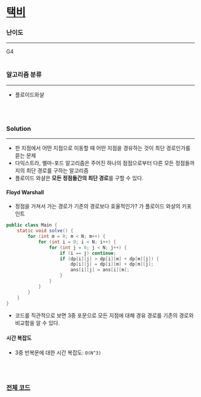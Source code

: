 # [택비](https://www.acmicpc.net/problem/1719)

### 난이도

***
G4
<br><br>

### 알고리즘 분류

***

* 플로이드와샬

<br><br>

### Solution

***

* 한 지점에서 어떤 지점으로 이동할 때 어떤 지점을 경유하는 것이 최단 경로인가를 묻는 문제
* 다익스트라, 벨마-포드 알고리즘은 주어진 하나의 점점으로부터 다른 모든 정점들까지의 최단 경로를 구하는 알고리즘
* 플로이드 와샬은 **모든 정점들간의 최단 경로**를 구할 수 있다.

#### Floyd Warshall

* 정점을 거쳐서 가는 경로가 기존의 경로보다 효울적인가? 가 플로이드 와샬의 키포인트

```java
public class Main {
    static void solve() {
        for (int m = 0; m < N; m++) {
            for (int i = 0; i < N; i++) {
                for (int j = 0; j < N; j++) {
                    if (i == j) continue;
                    if (dp[i][j] > dp[i][m] + dp[m][j]) {
                        dp[i][j] = dp[i][m] + dp[m][j];
                        ans[i][j] = ans[i][m];
                    }
                }
            }
        }
    }
}
```

* 코드를 직관적으로 보면 3중 포문으로 모든 지점에 대해 경유 경로를 기존의 경로와 비교함을 알 수 있다.

#### 시간 복잡도

* 3중 반복문에 대한 시간 복잡도: `O(N^3)`

<br><br>

### [전체 코드](https://github.com/Jungmin-Seo0527/CodingTest/blob/main/src/floyd_warshall/BOJ1719_택배.java)
